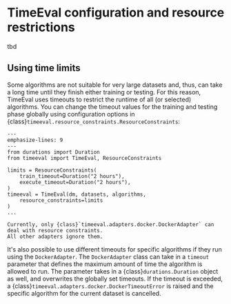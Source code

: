 # TimeEval configuration and resource restrictions

tbd

## Using time limits

Some algorithms are not suitable for very large datasets and, thus, can take a long time until they finish either training or testing.
For this reason, TimeEval uses timeouts to restrict the runtime of all (or selected) algorithms.
You can change the timeout values for the training and testing phase globally using configuration options in
{class}`timeeval.resource_constraints.ResourceConstraints`:

```{code-block} python
---
emphasize-lines: 9
---
from durations import Duration
from timeeval import TimeEval, ResourceConstraints

limits = ResourceConstraints(
    train_timeout=Duration("2 hours"),
    execute_timeout=Duration("2 hours"),
)
timeeval = TimeEval(dm, datasets, algorithms,
    resource_constraints=limits
)
...
```

```{important}
Currently, only {class}`timeeval.adapters.docker.DockerAdapter` can deal with resource constraints.
All other adapters ignore them.
```

It's also possible to use different timeouts for specific algorithms if they run using the `DockerAdapter`.
The `DockerAdapter` class can take in a `timeout` parameter that defines the maximum amount of time the algorithm is allowed to run.
The parameter takes in a {class}`durations.Duration` object as well, and overwrites the globally set timeouts.
If the timeout is exceeded, a {class}`timeeval.adapters.docker.DockerTimeoutError` is raised and the specific algorithm for the current dataset is cancelled.
